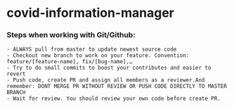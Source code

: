 # covid-information-manager

### Steps when working with Git/Github:
    - ALWAYS pull from master to update newest source code
    - Checkout new branch to work on your feature. Convention: feature/[feature-name], fix/[bug-name],…
    - Try to do small commits to boost your contributes and easier to revert
    - Push code, create PR and assign all members as a reviewer.And remember: DONT MERGE PR WITHOUT REVIEW OR PUSH CODE DIRECTLY TO MASTER BRANCH
    - Wait for review. You should review your own code before create PR.

